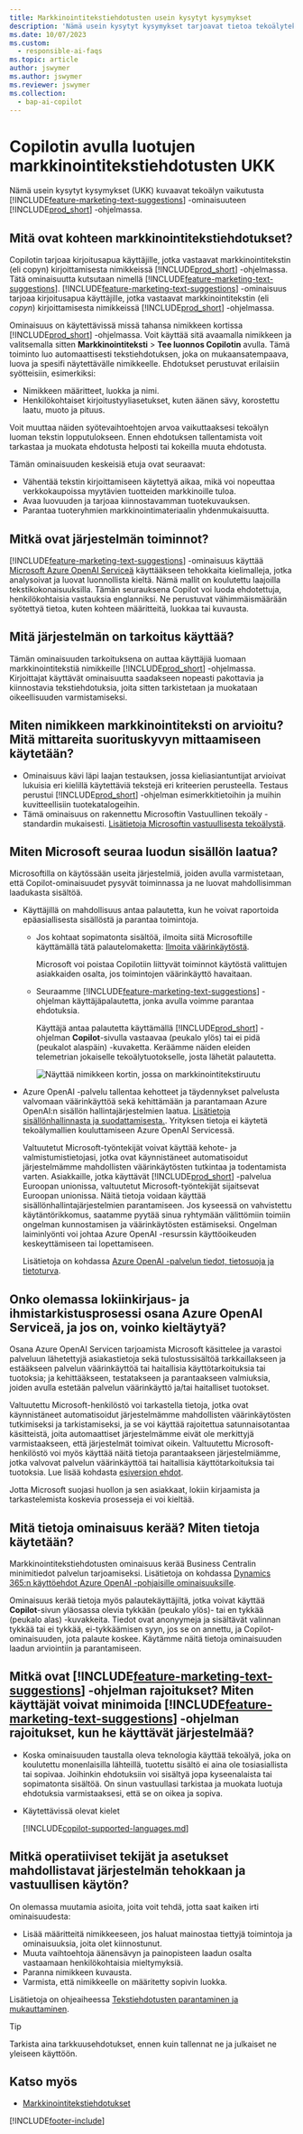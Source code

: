 ```yaml
---
title: Markkinointitekstiehdotusten usein kysytyt kysymykset
description: 'Nämä usein kysytyt kysymykset tarjoavat tietoa tekoälytekniikasta, jota käytetään markkinointitekstiehdotuksissa Business Centralissa, sekä keskeisiä näkökohtia ja tietoja tekoälyn käytöstä, sen testaamisesta ja arvioinnista sekä mahdollisista erityisrajoituksista.'
ms.date: 10/07/2023
ms.custom:
  - responsible-ai-faqs
ms.topic: article
author: jswymer
ms.author: jswymer
ms.reviewer: jswymer
ms.collection:
  - bap-ai-copilot
---
```


# <a name="faq-for-marketing-text-suggestions-with-copilot"></a>Copilotin avulla luotujen markkinointitekstiehdotusten UKK

Nämä usein kysytyt kysymykset (UKK) kuvaavat tekoälyn vaikutusta [!INCLUDE[feature-marketing-text-suggestions](includes/feature-marketing-text-suggestions.md)] -ominaisuuteen [!INCLUDE[prod_short](includes/prod_short.md)] -ohjelmassa.

## <a name="what-is-item-marketing-text-suggestions"></a>Mitä ovat kohteen markkinointitekstiehdotukset?

Copilotin tarjoaa kirjoitusapua käyttäjille, jotka vastaavat markkinointitekstin (eli copyn) kirjoittamisesta nimikkeissä [!INCLUDE[prod_short](includes/prod_short.md)] -ohjelmassa. Tätä ominaisuutta kutsutaan nimellä [!INCLUDE[feature-marketing-text-suggestions](includes/feature-marketing-text-suggestions.md)]. [!INCLUDE[feature-marketing-text-suggestions](includes/feature-marketing-text-suggestions.md)] -ominaisuus tarjoaa kirjoitusapua käyttäjille, jotka vastaavat markkinointitekstin (eli *copyn*) kirjoittamisesta nimikkeissä [!INCLUDE[prod_short](includes/prod_short.md)] -ohjelmassa.

Ominaisuus on käytettävissä missä tahansa nimikkeen kortissa [!INCLUDE[prod_short](includes/prod_short.md)] -ohjelmassa. Voit käyttää sitä avaamalla nimikkeen ja valitsemalla sitten **Markkinointiteksti** > **Tee luonnos Copilotin** avulla. Tämä toiminto luo automaattisesti tekstiehdotuksen, joka on mukaansatempaava, luova ja spesifi näytettävälle nimikkeelle. Ehdotukset perustuvat erilaisiin syötteisiin, esimerkiksi:

- Nimikkeen määritteet, luokka ja nimi.
- Henkilökohtaiset kirjoitustyyliasetukset, kuten äänen sävy, korostettu laatu, muoto ja pituus.

Voit muuttaa näiden syötevaihtoehtojen arvoa vaikuttaaksesi tekoälyn luoman tekstin lopputulokseen. Ennen ehdotuksen tallentamista voit tarkastaa ja muokata ehdotusta helposti tai kokeilla muuta ehdotusta.

Tämän ominaisuuden keskeisiä etuja ovat seuraavat:

- Vähentää tekstin kirjoittamiseen käytettyä aikaa, mikä voi nopeuttaa verkkokaupoissa myytävien tuotteiden markkinoille tuloa.
- Avaa luovuuden ja tarjoaa kiinnostavamman tuotekuvauksen.
- Parantaa tuoteryhmien markkinointimateriaalin yhdenmukaisuutta.

## <a name="what-are-the-systems-capabilities"></a>Mitkä ovat järjestelmän toiminnot?

[!INCLUDE[feature-marketing-text-suggestions](includes/feature-marketing-text-suggestions.md)] -ominaisuus käyttää [Microsoft Azure OpenAI Serviceä](/azure/cognitive-services/openai/overview) käyttääkseen tehokkaita kielimalleja, jotka analysoivat ja luovat luonnollista kieltä. Nämä mallit on koulutettu laajoilla tekstikokonaisuuksilla. Tämän seurauksena Copilot voi luoda ehdotettuja, henkilökohtaisia vastauksia englanniksi. Ne perustuvat vähimmäismäärään syötettyä tietoa, kuten kohteen määritteitä, luokkaa tai kuvausta. 

## <a name="what-is-the-systems-intended-use"></a>Mitä järjestelmän on tarkoitus käyttää?

Tämän ominaisuuden tarkoituksena on auttaa käyttäjiä luomaan markkinointitekstiä nimikkeille [!INCLUDE[prod_short](includes/prod_short.md)] -ohjelmassa. Kirjoittajat käyttävät ominaisuutta saadakseen nopeasti pakottavia ja kiinnostavia tekstiehdotuksia, joita sitten tarkistetaan ja muokataan oikeellisuuden varmistamiseksi. 

## <a name="how-was-item-marketing-text-evaluated-what-metrics-are-used-to-measure-performance"></a>Miten nimikkeen markkinointiteksti on arvioitu? Mitä mittareita suorituskyvyn mittaamiseen käytetään?

- Ominaisuus kävi läpi laajan testauksen, jossa kieliasiantuntijat arvioivat lukuisia eri kielillä käytettäviä tekstejä eri kriteerien perusteella. Testaus perustui [!INCLUDE[prod_short](includes/prod_short.md)] -ohjelman esimerkkitietoihin ja muihin kuvitteellisiin tuotekatalogeihin.
- Tämä ominaisuus on rakennettu Microsoftin Vastuullinen tekoäly -standardin mukaisesti. [Lisätietoja Microsoftin vastuullisesta tekoälystä](https://aka.ms/RAI).

## <a name="how-does-microsoft-monitor-the-quality-of-generated-content"></a>Miten Microsoft seuraa luodun sisällön laatua?

Microsoftilla on käytössään useita järjestelmiä, joiden avulla varmistetaan, että Copilot-ominaisuudet pysyvät toiminnassa ja ne luovat mahdollisimman laadukasta sisältöä.

- Käyttäjillä on mahdollisuus antaa palautetta, kun he voivat raportoida epäasiallisesta sisällöstä ja parantaa toimintoja.

  - Jos kohtaat sopimatonta sisältöä, ilmoita siitä Microsoftille käyttämällä tätä palautelomaketta: [Ilmoita väärinkäytöstä](https://go.microsoft.com/fwlink/?linkid=2249810). 

    Microsoft voi poistaa Copilotiin liittyvät toiminnot käytöstä valittujen asiakkaiden osalta, jos toimintojen väärinkäyttö havaitaan. 

  - Seuraamme [!INCLUDE[feature-marketing-text-suggestions](includes/feature-marketing-text-suggestions.md)] -ohjelman käyttäjäpalautetta, jonka avulla voimme parantaa ehdotuksia. 

    Käyttäjä antaa palautetta käyttämällä [!INCLUDE[prod_short](includes/prod_short.md)] -ohjelman **Copilot**-sivulla vastaavaa (peukalo ylös) tai ei pidä (peukalot alaspäin) -kuvaketta. Keräämme näiden eleiden telemetrian jokaiselle tekoälytuotokselle, josta lähetät palautetta.

    ![Näyttää nimikkeen kortin, jossa on markkinointitekstiruutu](media/create-with-copilot-window-feedback.svg)

- Azure OpenAI -palvelu tallentaa kehotteet ja täydennykset palvelusta valvomaan väärinkäyttöä sekä kehittämään ja parantamaan Azure OpenAI:n sisällön hallintajärjestelmien laatua. [Lisätietoja sisällönhallinnasta ja suodattamisesta.](/azure/cognitive-services/openai/concepts/content-filter). Yrityksen tietoja ei käytetä tekoälymallien kouluttamiseen Azure OpenAI Servicessä.

   Valtuutetut Microsoft-työntekijät voivat käyttää kehote- ja valmistumistietojasi, jotka ovat käynnistäneet automatisoidut järjestelmämme mahdollisten väärinkäytösten tutkintaa ja todentamista varten. Asiakkaille, jotka käyttävät [!INCLUDE[prod_short](includes/prod_short.md)] -palvelua Euroopan unionissa, valtuutetut Microsoft-työntekijät sijaitsevat Euroopan unionissa. Näitä tietoja voidaan käyttää sisällönhallintajärjestelmien parantamiseen. Jos kyseessä on vahvistettu käytäntörikkomus, saatamme pyytää sinua ryhtymään välittömiin toimiin ongelman kunnostamisen ja väärinkäytösten estämiseksi. Ongelman laiminlyönti voi johtaa Azure OpenAI -resurssin käyttöoikeuden keskeyttämiseen tai lopettamiseen.

   Lisätietoja on kohdassa [Azure OpenAI -palvelun tiedot, tietosuoja ja tietoturva](/legal/cognitive-services/openai/data-privacy#abuse-and-harmful-content-generation).

## <a name="is-there-a-logging-and-human-review-process-as-part-of-azure-openai-service-and-if-so-can-i-opt-out"></a>Onko olemassa lokiinkirjaus- ja ihmistarkistusprosessi osana Azure OpenAI Serviceä, ja jos on, voinko kieltäytyä?

Osana Azure OpenAI Servicen tarjoamista Microsoft käsittelee ja varastoi palveluun lähetettyjä asiakastietoja sekä tulostussisältöä tarkkaillakseen ja estääkseen palvelun väärinkäyttöä tai haitallisia käyttötarkoituksia tai tuotoksia; ja kehittääkseen, testatakseen ja parantaakseen valmiuksia, joiden avulla estetään palvelun väärinkäyttö ja/tai haitalliset tuotokset. 

Valtuutettu Microsoft-henkilöstö voi tarkastella tietoja, jotka ovat käynnistäneet automatisoidut järjestelmämme mahdollisten väärinkäytösten tutkimiseksi ja tarkistamiseksi, ja se voi käyttää rajoitettua satunnaisotantaa käsitteistä, joita automaattiset järjestelmämme eivät ole merkittyjä varmistaakseen, että järjestelmät toimivat oikein. Valtuutettu Microsoft-henkilöstö voi myös käyttää näitä tietoja parantaakseen järjestelmiämme, jotka valvovat palvelun väärinkäyttöä tai haitallisia käyttötarkoituksia tai tuotoksia. Lue lisää kohdasta [esiversion ehdot](https://go.microsoft.com/fwlink/?linkid=2189520).

Jotta Microsoft suojasi huollon ja sen asiakkaat, lokiin kirjaamista ja tarkastelemista koskevia prosesseja ei voi kieltää.

## <a name="what-data-does-the-capability-collect-how-is-the-data-used"></a>Mitä tietoja ominaisuus kerää? Miten tietoja käytetään?

Markkinointitekstiehdotusten ominaisuus kerää Business Centralin minimitiedot palvelun tarjoamiseksi. Lisätietoja on kohdassa [Dynamics 365:n käyttöehdot Azure OpenAI -pohjaisille ominaisuuksille](https://go.microsoft.com/fwlink/?linkid=2236010).

Ominaisuus kerää tietoja myös palautekäyttäjiltä, jotka voivat käyttää **Copilot**-sivun yläosassa olevia tykkään (peukalo ylös)- tai en tykkää (peukalo alas) -kuvakkeita. Tiedot ovat anonyymeja ja sisältävät valinnan tykkää tai ei tykkää, ei-tykkäämisen syyn, jos se on annettu, ja Copilot-ominaisuuden, jota palaute koskee. Käytämme näitä tietoja ominaisuuden laadun arviointiin ja parantamiseen.

## <a name="what-are-the-limitations-of--how-can-users-minimize-the-impact-of-the-includefeature-marketing-text-suggestions-limitations-when-using-the-system"></a>Mitkä ovat [!INCLUDE[feature-marketing-text-suggestions](includes/feature-marketing-text-suggestions.md)] -ohjelman rajoitukset? Miten käyttäjät voivat minimoida [!INCLUDE[feature-marketing-text-suggestions](includes/feature-marketing-text-suggestions.md)] -ohjelman rajoitukset, kun he käyttävät järjestelmää?

- Koska ominaisuuden taustalla oleva teknologia käyttää tekoälyä, joka on koulutettu monenlaisilla lähteillä, tuotettu sisältö ei aina ole tosiasiallista tai sopivaa. Joihinkin ehdotuksiin voi sisältyä jopa kyseenalaista tai sopimatonta sisältöä. On sinun vastuullasi tarkistaa ja muokata luotuja ehdotuksia varmistaaksesi, että se on oikea ja sopiva.

- Käytettävissä olevat kielet
  
   [!INCLUDE[copilot-supported-languages.md](includes/copilot-supported-languages.md)]

## <a name="what-operational-factors-and-settings-allow-for-effective-and-responsible-use-of-the-system"></a>Mitkä operatiiviset tekijät ja asetukset mahdollistavat järjestelmän tehokkaan ja vastuullisen käytön?

On olemassa muutamia asioita, joita voit tehdä, jotta saat kaiken irti ominaisuudesta:

- Lisää määritteitä nimikkeeseen, jos haluat mainostaa tiettyjä toimintoja ja ominaisuuksia, joita olet kiinnostunut.
- Muuta vaihtoehtoja äänensävyn ja painopisteen laadun osalta vastaamaan henkilökohtaisia mieltymyksiä.
- Paranna nimikkeen kuvausta.
- Varmista, että nimikkeelle on määritetty sopivin luokka.

Lisätietoja on ohjeaiheessa [Tekstiehdotusten parantaminen ja mukauttaminen](item-marketing-text.md#improve-and-tailor-text-suggestions).

> [!TIP]
> Tarkista aina tarkkuusehdotukset, ennen kuin tallennat ne ja julkaiset ne yleiseen käyttöön.


## <a name="see-also"></a>Katso myös

- [Markkinointitekstiehdotukset](ai-overview.md)

[!INCLUDE[footer-include](includes/footer-banner.md)]
